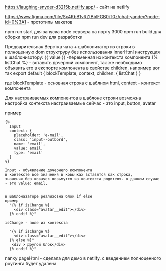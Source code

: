 https://laughing-snyder-d3215b.netlify.app/ - сайт на netlify

https://www.figma.com/file/Sx4KbB1vRZtBblFGB0iT0z/chat-yandex?node-id=0%3A1 - прототипы макетов

npm run start для запуска node сервера на порту 3000
npm run build для сборки
npm run dev для разработки

Предварительная Верстка чата + шаблонизатор из строки в полноценную dom структруру без использования innerHtml
 инструкция к шаблонизотору:
 {{ value }} -переменная из контекста компонента
 {% listChat %} - вставить дочерний компонент, так же необходимо объявить его в експорте компонента в свойстве children, например вот так
  export  default {
    blockTemplate,
    context,
    children: {
      listChat
    }
  }

  где blockTemplate - основная строка с шаблном html, 
  context - контекст компонента
  
  Для настраиваемых компонентов в шаблоне строки возможна настройка контекста
  настраиваемые сейчас - это input, button, avatar

  пример

    {%
      Input
      context: {
        placeholder: 'e-mail',
        class: 'input--outbord',
        name: 'email', 
        value: email,
        type: 'email'
      }
    %}

    Input - объявление дочернего компонента
    в контексте все значения в ковычках вставятся как строка, 
    значения без ковычек возьмутся из контекста родителя. в данном случае - это value: email,


    в шаблоназаторе реализовна блок if else
    пример
      "{% if isChange %}
        <div class="avatar__edit"></div>
      {% endif %}"

    isChange - поле из контекста

      "{% if isChange %}
        <div class="avatar__edit"></div>
      {% else %}"
       <div > Другой блок</div>
      {% endif %}"


папку pageHtml - сделала для демо в netlify. с введением полноценного роутинга будет удалена
